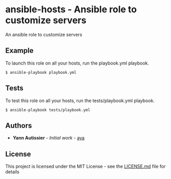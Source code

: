 # ansible-hosts - Ansible role to customize servers

An ansible role to customize servers

## Example

To launch this role on all your hosts, run the playbook.yml playbook.

```
$ ansible-playbook playbook.yml
```

## Tests

To test this role on all your hosts, run the tests/playbook.yml playbook.

```
$ ansible-playbook tests/playbook.yml
```

## Authors

* **Yann Autissier** - *Initial work* - [aya](https://github.com/aya)

## License

This project is licensed under the MIT License - see the [LICENSE.md](LICENSE.md) file for details

